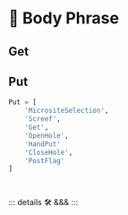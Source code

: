 
# 🔷 <moto>Body Phrase</moto>

## Get

## Put

```py
Put = [
    'MicrositeSelection',
    'Screef',
    'Get',
    'OpenHole',
    'HandPut'
    'CloseHole',
    'PostFlag'
]




```

::: details 🛠 <dev>&&&</dev>
:::
